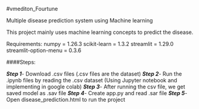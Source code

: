 #vmediton_Fourtune

Multiple disease prediction system using Machine learning

This project mainly uses machine learning concepts to predict the disease.

Requirements:
numpy = 1.26.3
scikit-learn = 1.3.2
streamlit = 1.29.0
streamlit-option-menu = 0.3.6


####Steps:

***Step 1***- Download .csv files (.csv files are the dataset)
***Step 2***- Run the .ipynb files by reading the .csv dataset (Using Jupyter notebook and implementing in google colab)
***Step 3***- After running the csv file, we get saved model as .sav file
***Step 4***- Create app.py and read .sar file
***Step 5***- Open disease_prediction.html to run the project 

